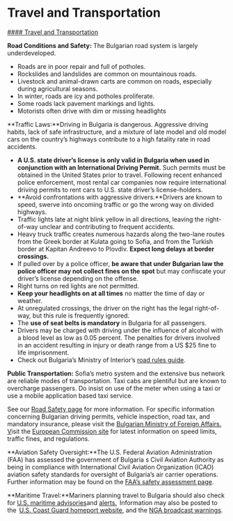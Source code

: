 # Travel and Transportation

[#### Travel and Transportation](javascript:void(0); "Travel and Transportation")

**Road Conditions and Safety:** The Bulgarian road system is largely underdeveloped.

* Roads are in poor repair and full of potholes.
* Rockslides and landslides are common on mountainous roads.
* Livestock and animal-drawn carts are common on roads, especially during agricultural seasons.
* In winter, roads are icy and potholes proliferate.
* Some roads lack pavement markings and lights.
* Motorists often drive with dim or missing headlights

**Traffic Laws:**Driving in Bulgaria is dangerous. Aggressive driving habits, lack of safe infrastructure, and a mixture of late model and old model cars on the country’s highways contribute to a high fatality rate in road accidents.

* **A U.S. state driver’s license is only valid in Bulgaria when used in conjunction with an International Driving Permit.** Such permits must be obtained in the United States prior to travel. Following recent enhanced police enforcement, most rental car companies now require international driving permits to rent cars to U.S. state driver’s license-holders.
* **Avoid confrontations with aggressive drivers.**Drivers are known to speed, swerve into oncoming traffic or go the wrong way on divided highways.
* Traffic lights late at night blink yellow in all directions, leaving the right-of-way unclear and contributing to frequent accidents.
* Heavy truck traffic creates numerous hazards along the two-lane routes from the Greek border at Kulata going to Sofia, and from the Turkish border at Kapitan Andreevo to Plovdiv. **Expect long delays at border crossings.**
* If pulled over by a police officer, **be aware that under Bulgarian law the police officer may not collect fines on the spot** but may confiscate your driver’s license depending on the offense.
* Right turns on red lights are not permitted.
* **Keep your headlights on at all times** no matter the time of day or weather.
* At unregulated crossings, the driver on the right has the legal right-of-way, but this rule is frequently ignored.
* The **use of seat belts is mandatory** in Bulgaria for all passengers.
* Drivers may be charged with driving under the influence of alcohol with a blood level as low as 0.05 percent. The penalties for drivers involved in an accident resulting in injury or death range from a US $25 fine to life imprisonment.
* Check out Bulgaria’s Ministry of Interior’s [road rules guide](https://travel.state.gov/content/travel/en/international-travel/International-Travel-Country-Information-Pages/Bulgaria.html#ExternalPopup "Road Rules Guide").

**Public Transportation:** Sofia’s metro system and the extensive bus network are reliable modes of transportation. Taxi cabs are plentiful but are known to overcharge passengers. Do insist on use of the meter when using a taxi or use a mobile application based taxi service.

See our [Road Safety page](http://travel.state.gov/content/passports/english/go/safety/road.html) for more information. For specific information concerning Bulgarian driving permits, vehicle inspection, road tax, and mandatory insurance, please visit the [Bulgarian Ministry of Foreign Affairs. V](https://www.mfa.bg/en/ "Bulgarian Ministry of Foreign Affairs")isit the [European Commission site](https://ec.europa.eu/transport/road_safety/going_abroad/bulgaria/speed_limits_en.htm "European Commission wepsite") for latest information on speed limits, traffic fines, and regulations.

**Aviation Safety Oversight:**The U.S. Federal Aviation Administration (FAA) has assessed the government of Bulgaria s Civil Aviation Authority as being in compliance with International Civil Aviation Organization (ICAO) aviation safety standards for oversight of Bulgaria’s air carrier operations. Further information may be found on the [FAA’s safety assessment page](https://www.faa.gov/about/initiatives/iasa).

**Maritime Travel:**Mariners planning travel to Bulgaria should also check for [U.S. maritime advisories](https://www.maritime.dot.gov/msci-advisories "U.S. Maritime Advisories")and [alerts.](https://www.maritime.dot.gov/msci-alerts "U.S. Maritime Alerts")  Information may also be posted to the  [U.S. Coast Guard homeport website](https://travel.state.gov/content/travel/en/international-travel/International-Travel-Country-Information-Pages/Bulgaria.html#ExternalPopup), and the [NGA broadcast warnings](https://msi.nga.mil/NavWarnings).